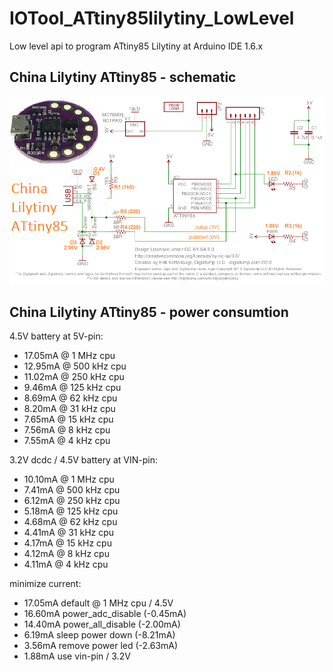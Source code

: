 # IOTool_ATtiny85lilytiny_LowLevel
Low level api to program ATtiny85 Lilytiny at Arduino IDE 1.6.x

## China Lilytiny ATtiny85 - schematic 

![schematics](digispark_lilytiny_china.png)

## China Lilytiny ATtiny85 - power consumtion

4.5V battery at 5V-pin:

* 17.05mA @ 1 MHz cpu
* 12.95mA @ 500 kHz cpu
* 11.02mA @ 250 kHz cpu
* 9.46mA @ 125 kHz cpu
* 8.69mA @ 62 kHz cpu
* 8.20mA @ 31 kHz cpu
* 7.65mA @ 15 kHz cpu
* 7.56mA @ 8 kHz cpu
* 7.55mA @ 4 kHz cpu

3.2V dcdc / 4.5V battery at VIN-pin:

* 10.10mA @ 1 MHz cpu
* 7.41mA @ 500 kHz cpu
* 6.12mA @ 250 kHz cpu
* 5.18mA @ 125 kHz cpu
* 4.68mA @ 62 kHz cpu
* 4.41mA @ 31 kHz cpu
* 4.17mA @ 15 kHz cpu
* 4.12mA @ 8 kHz cpu
* 4.11mA @ 4 kHz cpu

minimize current:

* 17.05mA default @ 1 MHz cpu / 4.5V
* 16.60mA power_adc_disable (-0.45mA)
* 14.40mA power_all_disable (-2.00mA)
* 6.19mA sleep power down (-8.21mA) 
* 3.56mA remove power led (-2.63mA)
* 1.88mA use vin-pin / 3.2V
